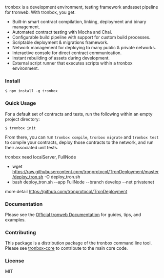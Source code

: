 tronbox is a development environment, testing framework andasset pipeline for tronweb. With tronbox, you get:

* Built-in smart contract compilation, linking, deployment and binary management.
* Automated contract testing with Mocha and Chai.
* Configurable build pipeline with support for custom build processes.
* Scriptable deployment & migrations framework.
* Network management for deploying to many public & private networks.
* Interactive console for direct contract communication.
* Instant rebuilding of assets during development.
* External script runner that executes scripts within a tronbox environment.

### Install

```
$ npm install -g tronbox
```

### Quick Usage

For a default set of contracts and tests, run the following within an empty project directory:

```
$ tronbox init
```

From there, you can run `tronbox compile`, `tronbox migrate` and `tronbox test` to compile your contracts, deploy those contracts to the network, and run their associated unit tests.

tronbox need localServer, FullNode 

+ wget https://raw.githubusercontent.com/tronprotocol/TronDeployment/master/deploy_tron.sh -O deploy_tron.sh
+ bash deploy_tron.sh --app FullNode --branch develop --net privatenet

more detail <https://github.com/tronprotocol/TronDeployment>


### Documentation

Please see the [Official tronweb Documentation](http://doc.tron.network/) for guides, tips, and examples.

### Contributing

This package is a distribution package of the tronbox command line tool. Please see [tronbox-core](https://github.com/simon4545/tronbox-core.git) to contribute to the main core code.

### License

MIT
